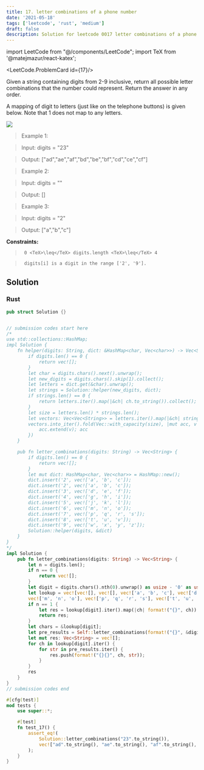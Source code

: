 ```yaml
---
title: 17. letter combinations of a phone number
date: '2021-05-18'
tags: ['leetcode', 'rust', 'medium']
draft: false
description: Solution for leetcode 0017 letter combinations of a phone number
---
```

import LeetCode from "@/components/LeetCode";
import TeX from '@matejmazur/react-katex';

<LeetCode.ProblemCard id={17}/>
 

  Given a string containing digits from 2-9 inclusive, return all possible letter combinations that the number could represent. Return the answer in any order.

  A mapping of digit to letters (just like on the telephone buttons) is given below. Note that 1 does not map to any letters.

  ![](https://upload.wikimedia.org/wikipedia/commons/thumb/7/73/Telephone-keypad2.svg/200px-Telephone-keypad2.svg.png)

   

 >   Example 1:

  

 >   Input: digits <TeX>=</TeX> "23"

 >   Output: ["ad","ae","af","bd","be","bf","cd","ce","cf"]

  

 >   Example 2:

  

 >   Input: digits <TeX>=</TeX> ""

 >   Output: []

  

 >   Example 3:

  

 >   Input: digits <TeX>=</TeX> "2"

 >   Output: ["a","b","c"]

  

   

  **Constraints:**

  

 >   	0 <TeX>\leq</TeX> digits.length <TeX>\leq</TeX> 4

 >   	digits[i] is a digit in the range ['2', '9'].


## Solution
### Rust
```rust
pub struct Solution {}


// submission codes start here
/* 
use std::collections::HashMap;
impl Solution {
    fn helper(digits: String, dict: &HashMap<char, Vec<char>>) -> Vec<String> {
        if digits.len() == 0 {
            return vec![];
        }
        let char = digits.chars().next().unwrap();
        let new_digits = digits.chars().skip(1).collect();
        let letters = dict.get(&char).unwrap();
        let strings = Solution::helper(new_digits, dict);
        if strings.len() == 0 {
            return letters.iter().map(|&ch| ch.to_string()).collect();
        }
        let size = letters.len() * strings.len();
        let vectors: Vec<Vec<String>> = letters.iter().map(|&ch| strings.iter().map(|str| ch.to_string() + str).collect()).collect();
        vectors.into_iter().fold(Vec::with_capacity(size), |mut acc, v| {
            acc.extend(v); acc
        })
    }

    pub fn letter_combinations(digits: String) -> Vec<String> {
        if digits.len() == 0 {
            return vec![];
        }
        let mut dict: HashMap<char, Vec<char>> = HashMap::new();
        dict.insert('2', vec!['a', 'b', 'c']);
        dict.insert('2', vec!['a', 'b', 'c']);
        dict.insert('3', vec!['d', 'e', 'f']);
        dict.insert('4', vec!['g', 'h', 'i']);
        dict.insert('5', vec!['j', 'k', 'l']);
        dict.insert('6', vec!['m', 'n', 'o']);
        dict.insert('7', vec!['p', 'q', 'r', 's']);
        dict.insert('8', vec!['t', 'u', 'v']);
        dict.insert('9', vec!['w', 'x', 'y', 'z']);
        Solution::helper(digits, &dict)
    }
}
*/
impl Solution {
    pub fn letter_combinations(digits: String) -> Vec<String> {
        let n = digits.len();
        if n == 0 {
            return vec![];
        }
        let digit = digits.chars().nth(0).unwrap() as usize - '0' as usize;
        let lookup = vec![vec![], vec![], vec!['a', 'b', 'c'], vec!['d', 'e', 'f'], vec!['g', 'h', 'i'], vec!['j', 'k', 'l'], 
        vec!['m', 'n', 'o'], vec!['p', 'q', 'r', 's'], vec!['t', 'u', 'v'], vec!['w', 'x', 'y', 'z']];
        if n == 1 {
            let res = lookup[digit].iter().map(|ch| format!("{}", ch)).collect::<Vec<_>>();
            return res;
        }
        let chars = &lookup[digit];
        let pre_results = Self::letter_combinations(format!("{}", &digits[1..]));
        let mut res: Vec<String> = vec![];
        for ch in lookup[digit].iter() {
            for str in pre_results.iter() {
                res.push(format!("{}{}", ch, str));
            }
        }
        res
    }
}
// submission codes end

#[cfg(test)]
mod tests {
    use super::*;

    #[test]
    fn test_17() {
        assert_eq!(
            Solution::letter_combinations("23".to_string()),
            vec!["ad".to_string(), "ae".to_string(), "af".to_string(), "bd".to_string(), "be".to_string(), "bf".to_string(), "cd".to_string(), "ce".to_string(), "cf".to_string()]
        );
    }
}

```
